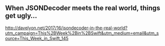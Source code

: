 ## When JSONDecoder meets the real world, things get ugly…


http://davelyon.net/2017/16/jsondecoder-in-the-real-world?utm_campaign=This%2BWeek%2Bin%2BSwift&utm_medium=email&utm_source=This_Week_in_Swift_145